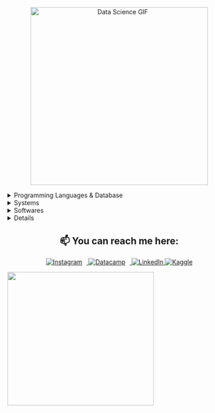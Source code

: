 <p align="center">
 <img src="https://i.giphy.com/media/v1.Y2lkPTc5MGI3NjExc3M5Ym94NXI0N2V1bHFlN2liZXhrNnFqYm5zNGdodm9qajFqcjdsaCZlcD12MV9pbnRlcm5hbF9naWZfYnlfaWQmY3Q9Zw/qgQUggAC3Pfv687qPC/giphy.gif" alt="Data Science GIF" width="400" /> 
</p>
<details>
<summary> Programming Languages & Database </summary>
    <img src="https://img.shields.io/static/v1?style=flat-square?style=for-the-badge&message=Python&color=3776AB&logo=Python&logoColor=FFFFFF&label=" />
    <img src="https://img.shields.io/badge/-PostgreSQL-4169E1?style=flat-square&logo=postgresql&logoColor=white" />
    <img src="https://img.shields.io/badge/JavaScript-323330?style=flat-square?style=for-the-badge&logo=javascript&logoColor=F7DF1E" />
    <img src="https://img.shields.io/badge/MySQL-00000F?style=flat-square?style=for-the-badge&logo=mysql&logoColor=white" />
    <img src="https://img.shields.io/badge/Git-F05032?style=flat-square?style=for-the-badge&logo=git&logoColor=white" />
</details>
<details>
<summary>Systems </summary>
<img src="https://img.shields.io/static/v1?style=for-the-badge&message=Android&color=34A853&logo=Android&logoColor=FFFFFF&label=">
<img src="https://img.shields.io/badge/Windows-087cd5?style=for-the-badge&logo=windows&logoColor=white">
<img src="https://img.shields.io/static/v1?style=for-the-badge&message=Debian&color=A81D33&logo=Debian&logoColor=FFFFFF&label">
</details>
<details>
<summary> Softwares </summary>
<img src="https://img.shields.io/static/v1?style=for-the-badge&message=VSCodium&color=2F80ED&logo=VSCodium&logoColor=FFFFFF&label=">
<img src="https://img.shields.io/static/v1?style=for-the-badge&message=PyCharm&color=000000&logo=PyCharm&logoColor=FFFFFF&label=">
<img src="https://img.shields.io/static/v1?style=for-the-badge&message=Obsidian&color=7C3AED&logo=Obsidian&logoColor=FFFFFF&label=">
<img src="https://img.shields.io/static/v1?style=for-the-badge&message=DataGrip&color=000000&logo=DataGrip&logoColor=FFFFFF&label=">
</details>

<details>
<h1 align="center"> My Github Stats </h1>
<!-- <div style="text-align: center;">
  <img height="175px" src="https://github-readme-stats-coral-phi-94.vercel.app/api/top-langs/?username=raldisk&layout=compact&theme=midnight-purple"/>
 <img height="175px" src="https://github-readme-stats-coral-phi-94.vercel.app/api/top-langs/?username=raldisk&custom_title=My%20Github%20Stats&hide=contribs,prs&show_icons=true&rank_icon=percentile&theme=tokyonight"/>
  <img height="175px" src="https://github-readme-streak-stats.herokuapp.com?user=raldisk&theme=vue-dark&hide_border=true&date_format=j%20M%5B%20Y%5D" alt="raldisk's streak" />
</div> -->

| ![Top Languages](https://github-readme-stats-coral-phi-94.vercel.app/api/top-langs/?username=raldisk&size_weight=0.5&count_weight=0.5&layout=compact&theme=midnight-purple&card_width=300) | ![GitHub Stats](https://github-readme-stats-coral-phi-94.vercel.app/api/top-langs/?username=raldisk&size_weight=0.5&count_weight=0.5&custom_title=My%20Github%20Stats&hide=contribs,prs&show_icons=true&rank_icon=percentile&theme=tokyonight&card_width=300) | ![Streak Stats](https://github-readme-streak-stats.herokuapp.com?user=raldisk&size_weight=0.5&count_weight=0.5&theme=vue-dark&hide_border=true&date_format=j%20M%5B%20Y%5D&card_width=300) |
|---|---|---|







</details>


<!-- <h2 align="center"> Github Trophies </h2>
<img src="https://github-profile-trophy.vercel.app/?username=raldisk&theme=algolia&column=5"> -->
<div style="text-align: center;">
  <h2>📫 You can reach me here:</h2>
  <p>
    <a href="https://www.instagram.com/raldisk/" target="_blank">
      <img alt="Instagram" src="https://img.shields.io/badge/Instagram-E4405F?style=for-the-badge&logo=instagram&logoColor=white" style="margin-right: 10px;" />
    </a>
    <a href="https://www.datacamp.com/portfolio/raldisk" target="_blank">
      <img alt="Datacamp" src="https://img.shields.io/static/v1?style=for-the-badge&message=DataCamp&color=222222&logo=DataCamp&logoColor=03EF62&label=" style="margin-right: 10px;" />
    </a>
    <a href="https://www.linkedin.com/in/herald-collamar/" target="_blank">
      <img alt="LinkedIn" src="https://img.shields.io/badge/linkedin-%230077B5.svg?&style=for-the-badge&logo=linkedin&logoColor=white" />
    </a>
    <a href="https://www.kaggle.com/heraldcollamar" target="_blank">
    <img alt="Kaggle" src="https://img.shields.io/static/v1?style=for-the-badge&message=Kaggle&color=222222&logo=Kaggle&logoColor=20BEFF&label=)"/>
    </a>
  </p>
<!--   <h2 align="center">WakaTime Stats</h2>
  <figure style="margin: 0 auto;">
    <img src="https://wakatime.com/share/@raldisk/8bc5aa7b-27f1-4034-abb2-808b57ae23df.svg" height="300" width="330" ></embed>
  </figure> -->
</div>
<img src="https://wakatime.com/share/@raldisk/57090599-1eb2-43bb-9011-96fb58ca9ceb.svg" height="300" width="330">
